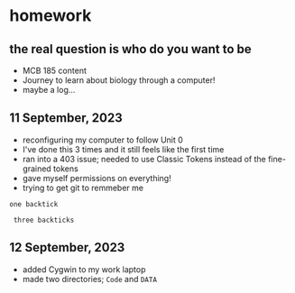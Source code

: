 # homework
## the real question is who do you want to be ##
+ MCB 185 content
+ Journey to learn about biology through a computer!
+ maybe a log...

11 September, 2023
---------------------------------------
+ reconfiguring my computer to follow Unit 0 
+ I've done this 3 times and it still feels like the first time
+ ran into a 403 issue; needed to use Classic Tokens instead of the fine-grained tokens
+ gave myself permissions on everything!
+ trying to get git to remmeber me 

`one backtick`

``` three backticks```

 
12 September, 2023
---------------------------------------
+ added Cygwin to my work laptop 
+ made two directories; ```Code``` and ```DATA```
